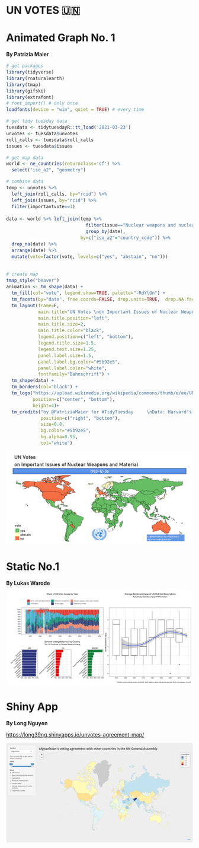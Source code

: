 UN VOTES 🇺🇳
================

# Animated Graph No. 1

**By Patrizia Maier**


```r
# get packages 
library(tidyverse)
library(rnaturalearth)
library(tmap)
library(gifski)
library(extrafont)
# font_import() # only once 
loadfonts(device = "win", quiet = TRUE) # every time 
```

```r
# get tidy tuesday data 
tuesdata <- tidytuesdayR::tt_load('2021-03-23')
unvotes <- tuesdata$unvotes
roll_calls <- tuesdata$roll_calls
issues <- tuesdata$issues
```

````r
# get map data 
world <- ne_countries(returnclass='sf') %>% 
  select("iso_a2", "geometry")
````  

````r
# combine data 
temp <- unvotes %>%
  left_join(roll_calls, by="rcid") %>%
  left_join(issues, by="rcid") %>% 
  filter(importantvote==1)

data <- world %>% left_join(temp %>% 
                              filter(issue=="Nuclear weapons and nuclear material") %>%
                              group_by(date), 
                            by=c("iso_a2"="country_code")) %>%
  drop_na(date) %>%
  arrange(date) %>%
  mutate(vote=factor(vote, levels=c("yes", "abstain", "no")))
  
``````

````r
# create map
tmap_style("beaver")
animation <- tm_shape(data) + 
  tm_fill(col="vote", legend.show=TRUE, palette="-RdYlGn") + 
  tm_facets(by="date", free.coords=FALSE, drop.units=TRUE,  drop.NA.facets=TRUE, nrow = 1, ncol = 1) +
  tm_layout(frame=F,
            main.title="UN Votes \non Important Issues of Nuclear Weapons and Material", 
            main.title.position="left",
            main.title.size=2,
            main.title.color="black", 
            legend.position=c("left", "bottom"),
            legend.title.size=1.5,
            legend.text.size=1.25,
            panel.label.size=1.5,
            panel.label.bg.color="#5b92e5",
            panel.label.color="white",
            fontfamily="Bahnschrift") + 
  tm_shape(data) + 
  tm_borders(col="black") + 
  tm_logo("https://upload.wikimedia.org/wikipedia/commons/thumb/e/ee/UN_emblem_blue.svg/1000px-UN_emblem_blue.svg.png",
          position=c("center", "bottom"),
          height=4)+ 
  tm_credits("by @PatriziaMaier for #TidyTuesday     \nData: Harvard's Dataverse", 
             position=c("right", "bottom"),
             size=0.8, 
             bg.color="#5b92e5",
             bg.alpha=0.95,
             col="white") 

````


![](README_files/figure-gfm/un_votes.gif)

# Static No.1

**By Lukas Warode**

![](README_files/figure-gfm/all_plots.png)

# Shiny App

**By Long Nguyen**

https://long39ng.shinyapps.io/unvotes-agreement-map/ 

![](README_files/figure-gfm/un-votes-shiny-app-long.png)
